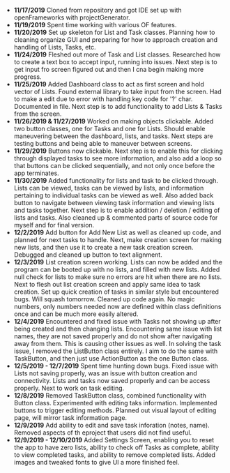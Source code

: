 - **11/17/2019** Cloned from repository and got IDE set up with openFrameworks with projectGenerator. 
- **11/19/2019** Spent time working with various OF features. 
- **11/20/2019** Set up skeleton for List and Task classes. Planning how to cleaning organize GUI and preparing for how to approach creation and handling of Lists, Tasks, etc.
- **11/24/2019** Fleshed out more of Task and List classes. Researched how to create a text box to accept input, running into issues. Next step is to get input fro screen figured out and then I cna begin making more progress. 
- **11/25/2019** Added Dashboard class to act as first screen and hold vector of Lists. Found external library to take input from the screen. Had to make a edit due to error with handling key code for '?' char. Documented in file. Next step is to add functionality to add Lists & Tasks from the screen. 
- **11/26/2019 & 11/27/2019** Worked on making objects clickable. Added two button classes, one for Tasks and one for Lists. Should enable maneuvering between the dashboard, lists, and tasks. Next steps are testing buttons and being able to maneuver between screens. 
- **11/29/2019** Buttons now clickable. Next step is to enable this for clicking through displayed tasks to see more information, and also add a loop so that buttons can be clicked sequentially, and not only once before the app terminates. 
- **11/30/2019** Added functionality for lists and task to be clicked through. Lists can be viewed, tasks can be viewed by lists, and information pertaining to individual tasks can be viewed as well. Also added back button to navigate between viewing task information and viewing lists and tasks together. Next step is to enable addition / deletion / editing of lists and tasks. Also cleaned up & commented parts of source code for myself and for final version. 
- **12/2/2019** Add button for Add New List as well as cleaned up code, and planned for next tasks to handle. Next, make creation screen for making new lists, and then use it to create a new task creation screen. Debugged and cleaned up button to text alignment. 
- **12/3/2019** List creation screen working. Lists can now be added and the program can be booted up with no lists, and filled with new lists. Added null check for lists to make sure no errors are hit when there are no lists. Next to flesh out list creation screen and apply same idea to task creation. Set up quick creation of tasks in similar style but encountered bugs. Will squash tomorrow. Cleaned up code again. No magic numbers, only numbers needed now are defined within class definitions once and can be much more easily altered. 
- **12/4/2019** Encountered and fixed issue with Tasks not showing up after being created and then changing lists. Encountering same issue with list names, they are not saved properly and do not show after navigating away from them. This is causing other issues as well. In solving the task issue, I removed the ListButton class entirely. I aim to do the same with TaskButton, and then just use ActionButton as the one Button class. 
- **12/5/2019 - 12/7/2019** Spent time hunting down bugs. Fixed issue with Lists not saving properly, was an issue with button creation and connectivity. Lists and tasks now saved properly and can be access properly. Next to work on task editing.
- **12/8/2019** Removed TaskButton class, combined functionality with Button class. Experimented with editing taks information. Implemented buttons to trigger editing methods. Planned out visual layout of editing page, will mirror task information page. 
- **12/9/2019** Add ability to edit and save task inforation (notes, name). Removed aspects of th eproject that users did not find useful.
- **12/9/2019 - 12/10/2019** Added Settings Screen, enabling you to reset the app to have zero lists, ability to check off Tasks as complete, ability to view completed tasks, and ability to remove completed lists. Added images and tweaked fonts to give UI a more finished feel. 
